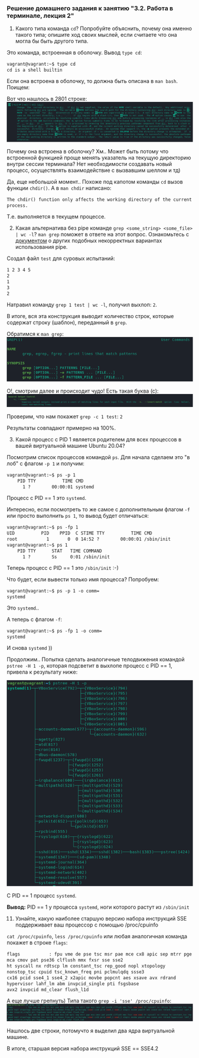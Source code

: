 ### Решение домашнего задания к занятию "3.2. Работа в терминале, лекция 2"

1. Какого типа команда `cd`? Попробуйте объяснить, почему она именно такого типа; опишите ход своих мыслей, 
если считаете что она могла бы быть другого типа.

Это команда, встроенная в оболочку. Вывод `type cd`:
```
vagrant@vagrant:~$ type cd
cd is a shell builtin
```

Если она встроена в оболочку, то должна быть описана в `man bash`. Поищем:

Вот что нашлось в 2801 строке: ![img1](img/img1.png)

Почему она встроена в оболочку? Хм.. Может быть потому что встроенной функцией проще менять указатель 
на текущую директорию внутри сессии терминала? Нет необходимости создавать новый процесс, осуществлять взаимодействие 
с вызвавшим шеллом и тд)

Да, еще небольшой момент.. Похоже под капотом команды `cd` вызов функции `chdir()`. А в `man chdir`
написано:
``` 
The chdir() function only affects the working directory of the current process.
```

Т.е. выполняется в текущем процессе.

2. Какая альтернатива без pipe команде `grep <some_string> <some_file> | wc -l`? `man grep` поможет в ответе 
на этот вопрос. Ознакомьтесь с [документом](http://www.smallo.ruhr.de/award.html) о других подобных 
некорректных вариантах использования pipe.

Создал файл `test` для суровых испытаний:
```
1 2 3 4 5
2
1
3
2
```

Натравил команду `grep 1 test | wc -l`, получил выхлоп: `2`.

В итоге, вся эта конструкция выводит количество строк, которые содержат строку (шаблон), переданный в `grep`.

Обратимся к `man grep`: ![img2](img/img2.png)

О!, смотрим далее и происходит чудо! Есть такая буква (с): ![img3](img/img3.png)

Проверим, что нам покажет `grep -c 1 test`: `2`

Результаты совпадают примерно на 100%.

3. Какой процесс с PID 1 является родителем для всех процессов в вашей виртуальной машине Ubuntu 20.04?

Посмотрим список процессов командой `ps`. Для начала сделаем это "в лоб" с флагом `-p 1` и получим:
```
vagrant@vagrant:~$ ps -p 1
    PID TTY          TIME CMD
      1 ?        00:00:01 systemd
```
Процесс c PID == 1 это `systemd`.

Интересно, если посмотреть то же самое с дополнительным флагом `-f` или просто выполнить `ps 1`, то вывод будет 
отличаться:
```
vagrant@vagrant:~$ ps -fp 1
UID          PID    PPID  C STIME TTY          TIME CMD
root           1       0  0 14:52 ?        00:00:01 /sbin/init
vagrant@vagrant:~$ ps 1
    PID TTY      STAT   TIME COMMAND
      1 ?        Ss     0:01 /sbin/init
```

Теперь процесс с PID == 1 это `/sbin/init` :-)

Что будет, если вывести только имя процесса? Попробуем:
```
vagrant@vagrant:~$ ps -p 1 -o comm=
systemd
```

Это `systemd`..

А теперь с флагом `-f`:
```
vagrant@vagrant:~$ ps -fp 1 -o comm=
systemd
```

И снова `systemd` ))

Продолжим.. Попытка сделать аналогичные телодвижения командой `pstree -H 1 -p`, которая подсветит в выхлопе 
процесс с PID == 1, привела к результату ниже:

![img4](img/img4.png)

С PID == 1 процесс `systemd`.

**Вывод:** PID == 1 у процесса `systemd`, ноги которого растут из `/sbin/init`

11. Узнайте, какую наиболее старшую версию набора инструкций SSE поддерживает ваш процессор с помощью /proc/cpuinfo

`cat /proc/cpuinfo`, `less /proc/cpuinfo` или любая аналогичная команда покажет в строке `flags`:
```
flags           : fpu vme de pse tsc msr pae mce cx8 apic sep mtrr pge mca cmov pat pse36 clflush mmx fxsr sse sse2 
ht syscall nx rdtscp lm constant_tsc rep_good nopl xtopology nonstop_tsc cpuid tsc_known_freq pni pclmulqdq ssse3 
cx16 pcid sse4_1 sse4_2 x2apic movbe popcnt aes xsave avx rdrand hypervisor lahf_lm abm invpcid_single pti fsgsbase 
avx2 invpcid md_clear flush_l1d
```

А еще лучше грепнуть) Типа такого `grep -i 'sse' /proc/cpuinfo`:
![img5](img/img5.png)

Нашлось две строки, потомучто я выделил два ядра виртуальной машине.

В итоге, старшая версия набора инструкций SSE == SSE4.2